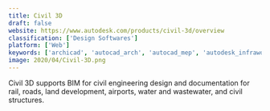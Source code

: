 ```yaml
---
title: Civil 3D
draft: false 
website: https://www.autodesk.com/products/civil-3d/overview
classification: ['Design Softwares']
platform: ['Web']
keywords: ['archicad', 'autocad_arch', 'autocad_mep', 'autodesk_infraworks_360', 'carlson_civil', 'civil_designer', 'datacad', 'hydrocad', 'inroads', 'openroads_designer', 'revit_lt', 'revit_live', 'site3d', 'sketchup', 'softree_optimal', 'vectorworks_designer', 'watercad']
image: 2020/04/Civil-3D.png
---
```

Civil 3D supports BIM for civil engineering design and documentation for rail, roads, land development, airports, water and wastewater, and civil structures.